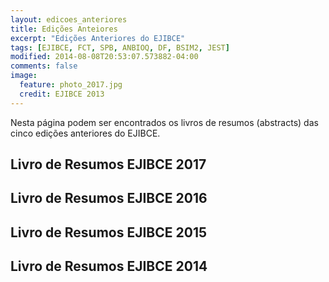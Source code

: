 ```yaml
---
layout: edicoes_anteriores
title: Edições Anteiores
excerpt: "Edições Anteriores do EJIBCE"
tags: [EJIBCE, FCT, SPB, ANBIOQ, DF, BSIM2, JEST]
modified: 2014-08-08T20:53:07.573882-04:00
comments: false
image:
  feature: photo_2017.jpg
  credit: EJIBCE 2013
---
```


Nesta página podem ser encontrados os livros de resumos (abstracts) das cinco edições anteriores do EJIBCE.

## Livro de Resumos EJIBCE 2017
<object data="/images/abstracts_2017.pdf" width="1000" height="500" type='application/pdf'/>

## Livro de Resumos EJIBCE 2016
<object data="/images/abstracts_2016.pdf" width="1000" height="500" type='application/pdf'/>

## Livro de Resumos EJIBCE 2015
<object data="/images/abstracts_2015.pdf" width="1000" height="500" type='application/pdf'/>

## Livro de Resumos EJIBCE 2014
<object data="/images/abstracts_2014.pdf" width="1000" height="500" type='application/pdf'/>

## Livro de Resumos EJIBCE 2013
<object data="/images/abstracts_2013.pdf" width="1000" height="500" type='application/pdf'/>
